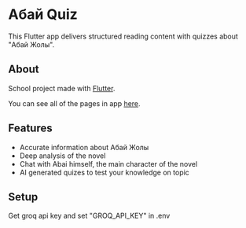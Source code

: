 # Абай Quiz
This Flutter app delivers structured reading content with quizzes about "Абай Жолы".

## About
School project made with [Flutter](https://docs.flutter.dev/).

You can see all of the pages in app [here](https://github.com/Qonus/abai_quiz/tree/main/assets/main).

## Features 
- Accurate information about Абай Жолы
- Deep analysis of the novel
- Chat with Abai himself, the main character of the novel
- AI generated quizes to test your knowledge on topic

## Setup

Get groq api key and set "GROQ_API_KEY" in .env
